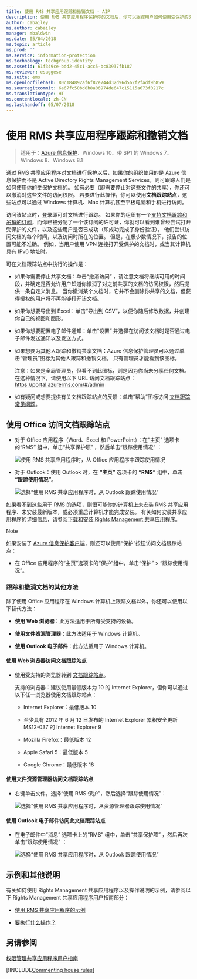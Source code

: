 ```yaml
---
title: 使用 RMS 共享应用跟踪和撤销文档 - AIP
description: 使用 RMS 共享应用程序保护你的文档后，你可以跟踪用户如何使用受保护的文档。 如有必要（即需要停止对这些文件的共享），你还可以撤消对这些文件的访问权限。
author: cabailey
ms.author: cabailey
manager: mbaldwin
ms.date: 05/04/2018
ms.topic: article
ms.prod: ''
ms.service: information-protection
ms.technology: techgroup-identity
ms.assetid: 61f349ce-bdd2-45c1-acc5-bc83937fb187
ms.reviewer: esaggese
ms.suite: ems
ms.openlocfilehash: 80c184892af6f82e744d32d96d562f2fadf9b859
ms.sourcegitcommit: 6a67fc50bd8b8a06974de647c15115a673f0217c
ms.translationtype: HT
ms.contentlocale: zh-CN
ms.lasthandoff: 05/07/2018
---
```

# <a name="track-and-revoke-your-documents-when-you-use-the-rms-sharing-application"></a>使用 RMS 共享应用程序跟踪和撤销文档

>适用于：[Azure 信息保护](https://azure.microsoft.com/pricing/details/information-protection)、Windows 10、带 SP1 的 Windows 7、Windows 8、Windows 8.1

通过 RMS 共享应用程序对文档进行保护以后，如果你的组织使用的是 Azure 信息保护而不是 Active Directory Rights Management Services，则可跟踪人们是如何使用你的受保护文档的。 如有必要（即需要停止对这些文件的共享），你还可以撤消对这些文件的访问权限。 若要进行此操作，你可以使用**文档跟踪站点**，这些站点可以通过 Windows 计算机、Mac 计算机甚至平板电脑和手机进行访问。

访问该站点时，登录即可对文档进行跟踪。 如果你的组织有一个[支持文档跟踪和吊销的订阅](https://www.microsoft.com/cloud-platform/azure-information-protection-features)，而你已被分配了一个该订阅的许可证，你就可以看到谁曾经尝试打开受保护的文件，以及这些用户是否已成功（即成功完成了身份验证）。 他们尝试访问文档的每个时间，以及访问时所在的位置。 但是，在极少数情况下，报告的位置可能不准确。 例如，当用户使用 VPN 连接打开受保护的文档时，或当其计算机具有 IPv6 地址时。

可在文档跟踪站点中执行的操作是：

- 如果你需要停止共享文档：单击“撤消访问” ，请注意文档将继续可用的时间段，并确定是否允许用户知道你撤消了对之前共享的文档的访问权限，然后提供一条自定义消息。 当你撤消某个文档时，它并不会删除你共享的文档，但获得授权的用户将不再能够打开该文档。

- 如果你想要导出到 Excel：单击“导出到 CSV”，以便你随后修改数据，并创建你自己的视图和图形。

- 如果你想要配置电子邮件通知：单击“设置”  并选择在访问该文档时是否通过电子邮件发送通知以及发送方式。

- 如果想要为其他人跟踪和撤销共享文档：Azure 信息保护管理员可以通过单击“管理员”图标为其他人跟踪和撤销文档。 只有管理员才能看到该图标。
    
    注意：如果是全局管理员，但看不到此图标，则是因为你尚未分享任何文档。 在这种情况下，请使用以下 URL 访问文档跟踪站点：https://portal.azurerms.com/#/admin

- 如有疑问或想要提供有关文档跟踪站点的反馈：单击“帮助”图标访问 [文档跟踪常见问题](http://go.microsoft.com/fwlink/?LinkId=523977)。

## <a name="using-office-to-access-the-document-tracking-site"></a>使用 Office 访问文档跟踪站点

- 对于 Office 应用程序（Word、Excel 和 PowerPoint）：在“主页”  选项卡的“RMS”  组中，单击“共享保护项” ，然后单击“跟踪使用情况” ：

    ![使用 RMS 共享应用程序时，从 Office 应用程序中跟踪使用情况 ](../media/ADRMS_MSRMSApp_OfficeToolbarTrackUsage.png)

- 对于 Outlook：使用 Outlook 时，在 **“主页”** 选项卡的  **“RMS”** 组中，单击 **“跟踪使用情况”**。

    ![选择“使用 RMS 共享应用程序时，从 Outlook 跟踪使用情况” ](../media/ADRMS_MSRMSApp_OutlookTrackUsage.png)

如果看不到这些用于 RMS 的选项，则很可能你的计算机上未安装 RMS 共享应用程序、未安装最新版本，或必须重启计算机才能完成安装。 有关如何安装共享应用程序的详细信息，请参阅[下载和安装 Rights Management 共享应用程序](install-sharing-app.md)。

> [!NOTE] 
> 如果安装了 [Azure 信息保护客户端](../rms-client/info-protect-client.md)，则还可以使用“保护”按钮访问文档跟踪站点： 
> 
> - 在 Office 应用程序的“主页”选项卡的“保护”组中，单击“保护” > “跟踪使用情况”。 

### <a name="other-ways-to-track-and-revoke-your-documents"></a>跟踪和撤消文档的其他方法
除了使用 Office 应用程序在 Windows 计算机上跟踪文档以外，你还可以使用以下替代方法：

-   **使用 Web 浏览器**：此方法适用于所有受支持的设备。

-   **使用文件资源管理器**：此方法适用于 Windows 计算机。

-   **使用 Outlook 电子邮件**：此方法适用于 Windows 计算机。

#### <a name="using-a-web-browser-to-access-the-doc-tracking-site"></a>使用 Web 浏览器访问文档跟踪站点

- 使用受支持的浏览器转到 [文档跟踪站点](http://go.microsoft.com/fwlink/?LinkId=529562)。

    支持的浏览器：建议使用最低版本为 10 的 Internet Explorer，但你可以通过以下任一浏览器使用文档跟踪站点：

    -   Internet Explorer：最低版本 10

    -   至少具有 2012 年 6 月 12 日发布的 Internet Explorer 累积安全更新 MS12-037 的 Internet Explorer 9

    -   Mozilla Firefox：最低版本 12

    -   Apple Safari 5：最低版本 5

    -   Google Chrome：最低版本 18

#### <a name="using-file-explorer-to-access-the-doc-tracking-site"></a>使用文件资源管理器访问文档跟踪站点

- 右键单击文件，选择“使用 RMS 保护”，然后选择“跟踪使用情况”：

    ![选择“使用 RMS 共享应用程序时，从资源管理器跟踪使用情况”](../media/ADRMS_MSRMSApp_ExplorerTrackUsage.png)

#### <a name="using-an-outlook-email-message-to-access-the-doc-tracking-site"></a>使用 Outlook 电子邮件访问此文档跟踪站点

- 在电子邮件中“消息”  选项卡上的“RMS”   组中，单击“共享保护项” ，然后再次单击“跟踪使用情况” ：

    ![选择“使用 RMS 共享应用程序时，从 Outlook 跟踪使用情况”](../media/ADRMS_MSRMSApp_OutlookMessageTrackUsage.png)

## <a name="examples-and-other-instructions"></a>示例和其他说明
有关如何使用 Rights Management 共享应用程序以及操作说明的示例，请参阅以下 Rights Management 共享应用程序用户指南部分：

-   [使用 RMS 共享应用程序的示例](sharing-app-user-guide.md#examples-for-using-the-rms-sharing-application)

-   [要执行什么操作？](sharing-app-user-guide.md#what-do-you-want-to-do)

## <a name="see-also"></a>另请参阅
[权限管理共享应用程序用户指南](sharing-app-user-guide.md)

[!INCLUDE[Commenting house rules](../includes/houserules.md)]